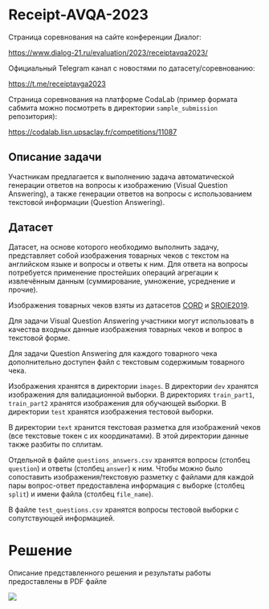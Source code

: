 # Receipt-AVQA-2023

Страница соревнования на сайте конференции Диалог:

https://www.dialog-21.ru/evaluation/2023/receiptavqa2023/

Официальный Telegram канал с новостями по датасету/соревнованию:

https://t.me/receiptavga2023

Страница соревнования на платформе CodaLab (пример формата сабмита можно посмотреть в директории `sample_submission` репозитория):

https://codalab.lisn.upsaclay.fr/competitions/11087

## Описание задачи

Участникам предлагается к выполнению задача автоматической генерации ответов на вопросы к изображению (Visual Question Answering), а также генерации ответов на вопросы с использованием текстовой информации (Question Answering).
## Датасет 

Датасет, на основе которого необходимо выполнить задачу, представляет собой изображения товарных чеков с текстом на английском языке и вопросы и ответы к ним.  Для ответа на вопросы потребуется применение простейших операций агрегации к извлечённым данным (суммирование, умножение, усреднение и прочие).

Изображения товарных чеков взяты из датасетов [CORD](https://openreview.net/pdf?id=SJl3z659UH) и [SROIE2019](https://arxiv.org/pdf/2103.10213.pdf).

Для задачи Visual Question Answering участники могут использовать в качества входных данные изображения товарных чеков и вопрос в текстовой форме.

Для задачи Question Answering для каждого товарного чека дополнительно доступен файл с текстовым содержимым товарного чека. 

Изображения хранятся в директории `images`. В директории `dev` хранятся изображения для валидационной выборки. В директориях `train_part1`, `train_part2` хранятся изображения для обучающей выборки. В директории `test` хранятся изображения тестовой выборки.

В директории `text` хранится текстовая разметка для изображений чеков (все текстовые токен с их координатами). В этой директории данные также разбиты по сплитам.

Отдельной в файле `questions_answers.csv` хранятся вопросы (столбец `question`) и ответы (столбец `answer`) к ним. Чтобы можно было сопоставить изображения/текстовую разметку с файлами для каждой пары вопрос-ответ предоставлена информация с выборке (столбец `split`) и имени файла (столбец `file_name`).

В файле `test_questions.csv` хранятся вопросы тестовой выборки с сопутствующей информацией.

# Решение

Описание представленного решения и результаты работы предоставлены в PDF файле

![](https://lh3.googleusercontent.com/ueN4bjSEUcXKiylNgBw5-WyHsq8snj_dNM1suds1jBF2wRKdbjJj9jrzMtklvQdlyoL_Zi3wx8kCq8lhUKP8w0fKBTj6Io97QNP-CYjd)
